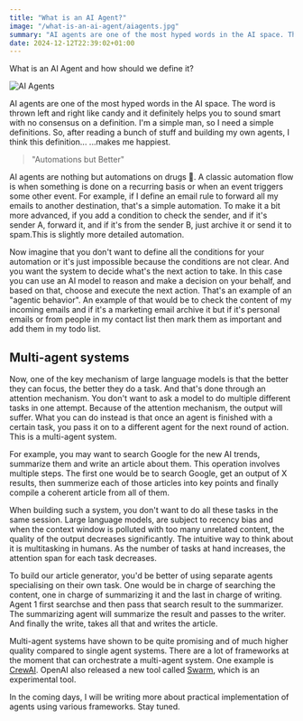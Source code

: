 ```yaml
---
title: "What is an AI Agent?"
image: "/what-is-an-ai-agent/aiagents.jpg"
summary: "AI agents are one of the most hyped words in the AI space. The word is thrown left and right like candy and it definitely helps you to sound smart with no consensus on a definition. I'm a simple man, so I need a simple definitions. So, after reading a bunch of stuff and building my own agents, I think this definition... ...makes me happiest."
date: 2024-12-12T22:39:02+01:00
---
```



What is an AI Agent and how should we define it?

![AI Agents](/what-is-an-ai-agent/aiagents.jpg)

AI agents are one of the most hyped words in the AI space. The word is thrown left and right like candy and it definitely helps you to sound smart with no consensus on a definition. I'm a simple man, so I need a simple definitions. So, after reading a bunch of stuff and building my own agents, I think this definition... ...makes me happiest. 

> "Automations but Better"


AI agents are nothing but automations on drugs 💊. A classic automation flow is when something is done on a recurring basis or when an event triggers some other event. For example, if I define an email rule to forward all my emails to another destination, that's a simple automation. To make it a bit more advanced, if you add a condition to check the sender, and if it's sender A, forward it, and if it's from the sender B, just archive it or send it to spam.This is slightly more detailed automation.

Now imagine that you don't want to define all the conditions for your automation or it's just impossible because the conditions are not clear. And you want the system to decide what's the next action to take. In this case you can use an AI model to reason and make a decision on your behalf, and based on that, choose and execute the next action. That's an example of an "agentic behavior". An example of that would be to check the content of my incoming emails and if it's a marketing email archive it but if it's personal emails or from people in my contact list then mark them as important and add them in my todo list. 

## Multi-agent systems
Now, one of the key mechanism of large language models is that the better they can focus, the better they do a task. And that's done through an attention mechanism. You don't want to ask a model to do multiple different tasks in one attempt. Because of the attention mechanism, the output will suffer. What you can do instead is that once an agent is finished with a certain task, you pass it on to a different agent for the next round of action. This is a multi-agent system.

For example, you may want to search Google for the new AI trends, summarize them and write an article about them. This operation involves multiple steps. The first one would be to search Google, get an output of X results, then summerize each of those articles into key points and finally compile a coherent article from all of them. 

When building such a system, you don't want to do all these tasks in the same session. Large language models, are subject to recency bias and when the context window is polluted with too many unrelated content, the quality of the output decreases significantly. The intuitive way to think about it is multitasking in humans. As the number of tasks at hand increases, the attention span for each task decreases.

 To build our article generator, you'd be better of using separate agents specialising on their own task. One would be in charge of searching the content, one in charge of summarizing it and the last in charge of writing. Agent 1 first searchse and then pass that search result to the summarizer. The summarizing agent will summarize the result and passes to the writer. And finally the write, takes all that and writes the article.

 Multi-agent systems have shown to be quite promising and of much higher quality compared to single agent systems. There are a lot of frameworks at the moment that can orchestrate a multi-agent system. One example is [CrewAI](crewai.com). OpenAI also released a new tool called [Swarm](https://github.com/openai/swarm), which is an experimental tool. 

In the coming days, I will be writing more about practical implementation of agents using various frameworks. Stay tuned.




